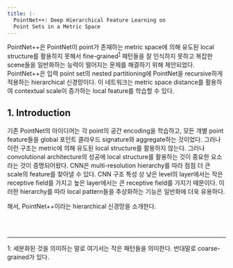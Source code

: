 ```yaml
---
title: |-
  PointNet++: Deep Hierarchical Feature Learning on
  Point Sets in a Metric Space
---
```


PointNet++은 PointNet이 point가 존재하는 metric space에 의해 유도된 local structure를 활용하지 못해서 fine-grained<sup>[1](#footnote_1)</sup> 패턴들을 잘 인식하지 못하고 복잡한 scene들을 일반화하는 능력이 떨어지는 문제를 해결하기 위해 제안되었다. PointNet++은 입력 point set의 nested partitioning에 PointNet을 recursive하게 적용하는 hierarchical 신경망이다. 이 네트워크는 metric space distance를 활용하여 contextual scale이 증가하는 local feature를 학습할 수 있다.

## 1. Introduction
기존 PointNet의 아이디어는 각 point의 공간 encoding을 학습하고, 모든 개별 point feature들을 global 포인트 클라우드 signature와 aggregate하는 것이었다. 그러나 이런 구조는 metric에 의해 유도된 local structure를 활용하지 않는다. 그러나 convolutional architecture의 성공에 local structure를 활용하는 것이 중요한 요소라는 것이 증명되어왔다. CNN은 multi-resolution hierarchy를 따라 점점 더 큰 scale의 feature를 찾아낼 수 있다. CNN 구조 특성 상 낮은 level의 layer에서는 작은 receptive field를 가지고 높은 layer에서는 큰 receptive field를 가지기 때문이다. 이러한 hierarchy를 따라 local pattern들을 추상화하는 기능은 일반화에 더욱 유용하다.

해서, PointNet++이라는 hierarchical 신경망을 소개한다. 




<br>
<br>

__ __ __ __ __ __ __

<a name="footnote_1">1</a>: 세분화된 것을 의미하는 말로 여기서는 작은 패턴들을 의미한다. 반대말로 coarse-grained가 있다.<br>
